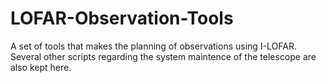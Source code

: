 # LOFAR-Observation-Tools
A set of tools that makes the planning of observations using I-LOFAR. Several other scripts regarding the system maintence of the telescope are also kept here.  
